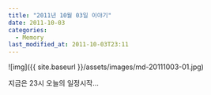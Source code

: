 ```yaml
---
title: "2011년 10월 03일 이야기"
date: 2011-10-03
categories:
  - Memory
last_modified_at: 2011-10-03T23:11
---
```


![img]({{ site.baseurl }}/assets/images/md-20111003-01.jpg)

지금은 23시 오늘의 일정시작...